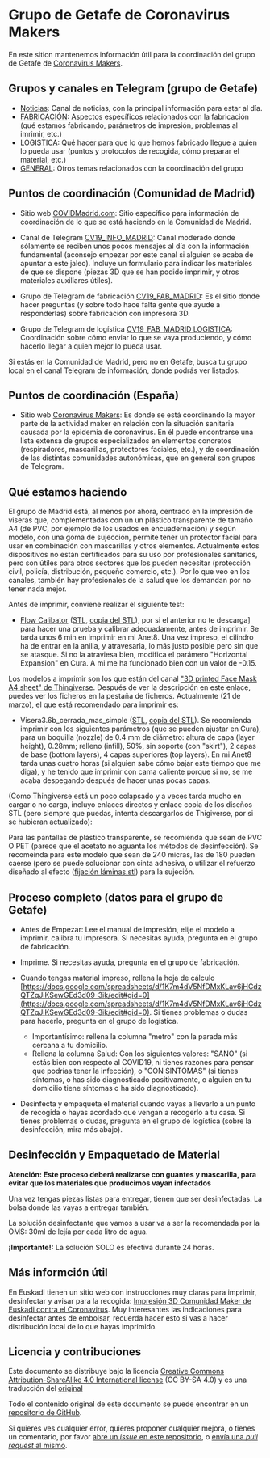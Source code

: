 # Grupo de Getafe de Coronavirus Makers

En este sition mantenemos información útil para la coordinación del grupo de Getafe de [Coronavirus Makers](https://www.coronavirusmakers.org).

## Grupos y canales en Telegram (grupo de Getafe)

* [Noticias](): Canal de noticias, con la principal información para estar al día.
* [FABRICACIÓN](https://t.me/joinchat/N3nb20yJIMnOrUPWXF8w3g): Aspectos específicos relacionados con la fabricación (qué estamos fabricando, parámetros de impresión, problemas al imrimir, etc.)
* [LOGISTICA](https://t.me/joinchat/N3nb20vhjKKdFRdU1ezZ0Q): Qué hacer para que lo que hemos fabricado llegue a quien lo pueda usar (puntos y protocolos de recogida, cómo preparar el material, etc.)
* [GENERAL](https://t.me/joinchat/N3nb2xyLiFs4H2UzlqZL5w): Otros temas relacionados con la coordinación del grupo

## Puntos de coordinación (Comunidad de Madrid)

* Sitio web [COVIDMadrid.com](https://covidmadrid.com/): Sitio específico para información de coordinación de lo que se está haciendo en la Comunidad de Madrid.

* Canal de Telegram [CV19_INFO_MADRID](https://t.me/cv19_fab_info): Canal moderado donde sólamente se reciben unos pocos mensajes al día con la información fundamental (aconsejo empezar por este canal si alguien se acaba de apuntar a este jaleo). Incluye un formulario para indicar los materiales de que se dispone (piezas 3D que se han podido imprimir, y otros materiales auxiliares útiles).

* Grupo de Telegram de fabricación [CV19_FAB_MADRID](https://t.me/joinchat/Ec-3Ih0C2Wzr7OBkqfiEUQ): Es el sitio donde hacer preguntas (y sobre todo hace falta gente que ayude a responderlas) sobre fabricación con impresora 3D.

* Grupo de Telegram de logística [CV19_FAB_MADRID LOGISTICA](https://t.me/joinchat/MI8qJ0vZuLWeJOJlJgMguQ): Coordinación sobre cómo enviar lo que se vaya produciendo, y cómo hacerlo llegar a quien mejor lo pueda usar.

Si estás en la Comunidad de Madrid, pero no en Getafe, busca tu grupo local en el canal Telegram de información, donde podrás ver listados.

## Puntos de coordinación (España)

* Sitio web [Coronavirus Makers](https://www.coronavirusmakers.org): Es donde se está coordinando la mayor parte de la actividad maker en relación con la situación sanitaria causada por la epidemia de coronavirus. En él puede encontrarse una lista extensa de grupos especializados en elementos concretos (respiradores, mascarillas, protectores faciales, etc.), y de coordinación de las distintas comunidades autonómicas, que en general son grupos de Telegram.

## Qué estamos haciendo

El grupo de Madrid está, al menos por ahora, centrado en la impresión de viseras que, complementadas con un un plástico transparente de tamaño A4 (de PVC, por ejemplo de los usados en encuadernación) y según modelo, con una goma de sujección, permite tener un protector facial para usar en combinación con mascarillas y otros elementos. Actualmente estos dispositivos no están certificados para su uso por profesionales sanitarios, pero son útiles para otros sectores que los pueden necesitar (protección civil, policía, distribución, pequeño comercio, etc.). Por lo que veo en los canales, también hay profesionales de la salud que los demandan por no tener nada mejor.

Antes de imprimir, conviene realizar el siguiente test:

* [Flow Calibator](https://www.thingiverse.com/thing:1662342) ([STL](https://cdn.thingiverse.com/assets/43/12/fc/91/0b/flow_calibrator.stl), [copia del STL](covid-data/flow_calibrator.stl)), por si el anterior no te descarga] para hacer una prueba y calibrar adecuadamente, antes de imprimir. Se tarda unos 6 min en imprimir en mi Anet8. Una vez impreso, el cilindro ha de entrar en la anilla, y atravesarla, lo más justo posible pero sin que se atasque. Si no la atraviesa bien, modifica el parámero "Horizontal Expansion" en Cura. A mi me ha funcionado bien con un valor de -0.15.

Los modelos a imprimir son los que están del canal ["3D printed Face Mask A4 sheet" de Thingiverse](https://www.thingiverse.com/thing:4228123). Después de ver la descripción en este enlace, puedes ver los ficheros en la pestaña de ficheros. Actualmente (21 de marzo), el que está recomendado para imprimir es:

* Visera3.6b_cerrada_mas_simple ([STL](https://www.thingiverse.com/download:7842326), [copia del STL](covid-data/Visera_3.6b_cerrada__mas_simple.stl)). Se recomienda imprimir con los siguientes parámetros (que se pueden ajustar en Cura), para un boquilla (nozzle) de 0.4 mm de diámetro: altura de capa (layer height), 0.28mm; relleno (infill), 50%, sin soporte (con "skirt"), 2 capas de base (bottom layers), 4 capas superiores (top layers). En mi Anet8 tarda unas cuatro horas (si alguien sabe cómo bajar este tiempo que me diga), y he tenido que imprimir con cama caliente porque si no, se me acaba despegando después de hacer unas pocas capas.

(Como Thingiverse está un poco colapsado y a veces tarda mucho en cargar o no carga, incluyo enlaces directos y enlace copia de los diseños STL (pero siempre que puedas, intenta descargarlos de Thigiverse, por si se hubieran actualizado):

Para las pantallas de plástico transparente, se recomienda que sean de PVC O PET (parece que el acetato no aguanta los métodos de desinfección). Se recomeinda para este modelo que sean de 240 micras, las de 180 pueden caerse (pero se puede solucionar con cinta adhesiva, o utilizar el refuerzo diseñado al efecto ([fijación láminas.stl](https://cdn.thingiverse.com/assets/90/9a/52/09/6a/fijacion_laminas_finas_Visera_3.5.2.stl)) para la sujeción. 

## Proceso completo (datos para el grupo de Getafe)

* Antes de Empezar: Lee el manual de impresión, elije el modelo a imprimir, calibra tu impresora. Si necesitas ayuda, pregunta en el grupo de fabricación.

* Imprime. Si necesitas ayuda, pregunta en el grupo de fabricación.

* Cuando tengas material impreso, rellena la hoja de cálculo [https://docs.google.com/spreadsheets/d/1K7m4dV5NfDMxKLav6jHCdzQTZqJiKSewGEd3d09-3ik/edit#gid=0](https://docs.google.com/spreadsheets/d/1K7m4dV5NfDMxKLav6jHCdzQTZqJiKSewGEd3d09-3ik/edit#gid=0). Si tienes problemas o dudas para hacerlo, pregunta en el grupo de logística.

  - Importantísimo: rellena la columna  "metro" con la parada más cercana a tu domicilio.
  -  Rellena la columna Salud: Con los siguientes valores: "SANO" (si estás bien con respecto al COVID19, ni tienes razones para pensar que podrías tener la infección), o "CON SINTOMAS" (si tienes síntomas, o has sido diagnosticado positivamente, o alguien en tu domicilio tiene síntomas o ha sido diagnosticado).

* Desinfecta y empaqueta el material cuando vayas a llevarlo a un punto de recogida o hayas acordado que vengan a recogerlo a tu casa. Si tienes problemas o dudas, pregunta en el grupo de logística (sobre la desinfección, mira más abajo).

## Desinfección y Empaquetado de Material

**Atención: Este proceso deberá realizarse con guantes y mascarilla, para evitar que los materiales que producimos vayan infectados**

Una vez tengas piezas listas para entregar, tienen que ser desinfectadas. La bolsa donde las vayas a entregar también.

La solución desinfectante que vamos a usar va a ser la recomendada por la OMS: 30ml de lejía por cada litro de agua.

**¡Importante!:** La solución SOLO es efectiva durante 24 horas.

## Más informción útil

En Euskadi tienen un sitio web con instrucciones muy claras para imprimir, desinfectar y avisar para la recogida: [Impresión 3D Comunidad Maker de Euskadi contra el Coronavirus](https://covideuskadi.net/impresion-3d/). Muy interesantes las indicaciones para desinfectar antes de embolsar, recuerda hacer esto si vas a hacer distribución local de lo que hayas imprimido.


## <a name="license">Licencia y contribuciones</a>

Este documento se distribuye bajo la licencia
[Creative Commons Attribution-ShareAlike 4.0 International license](https://creativecommons.org/licenses/by-sa/4.0/)
(CC BY-SA 4.0) y es una traducción del [original](https://github.com/jgbarah/Notes/foss-distance-learning.html)

Todo el contenido original de este documento se puede encontrar en un
[repositorio de GitHub](https://github.com/jgbarah/Notes/).

Si quieres ves cualquier error, quieres proponer cualquier mejora, o tienes un comentario, por favor
[abre un *issue* en este repositorio](https://github.com/jgbarah/Notes/issues/new),
o [envía una *pull request* al mismo](https://github.com/jgbarah/Notes/pulls).

